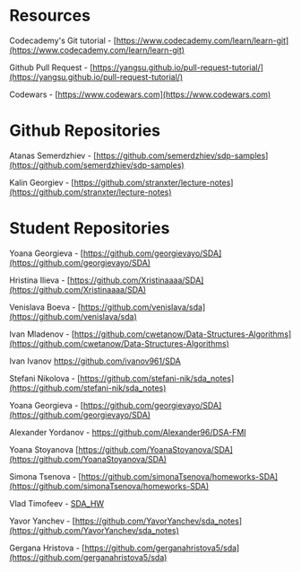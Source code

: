 # Resources

Codecademy's Git tutorial - [https://www.codecademy.com/learn/learn-git](https://www.codecademy.com/learn/learn-git)

Github Pull Request - [https://yangsu.github.io/pull-request-tutorial/](https://yangsu.github.io/pull-request-tutorial/)

Codewars - [https://www.codewars.com](https://www.codewars.com)

# Github Repositories

Atanas Semerdzhiev - [https://github.com/semerdzhiev/sdp-samples](https://github.com/semerdzhiev/sdp-samples)

Kalin Georgiev - [https://github.com/stranxter/lecture-notes](https://github.com/stranxter/lecture-notes)

# Student Repositories

Yoana Georgieva - [https://github.com/georgievayo/SDA](https://github.com/georgievayo/SDA)

Hristina Ilieva - [https://github.com/Xristinaaaa/SDA](https://github.com/Xristinaaaa/SDA)

Venislava Boeva - [https://github.com/venislava/sda](https://github.com/venislava/sda)

Ivan Mladenov - [https://github.com/cwetanow/Data-Structures-Algorithms](https://github.com/cwetanow/Data-Structures-Algorithms)

Ivan Ivanov https://github.com/ivanov961/SDA

Stefani Nikolova - [https://github.com/stefani-nik/sda_notes](https://github.com/stefani-nik/sda_notes)

Yoana Georgieva - [https://github.com/georgievayo/SDA](https://github.com/georgievayo/SDA)

Alexander Yordanov - https://github.com/Alexander96/DSA-FMI

Yoana Stoyanova [https://github.com/YoanaStoyanova/SDA](https://github.com/YoanaStoyanova/SDA)

Simona Tsenova - [https://github.com/simonaTsenova/homeworks-SDA](https://github.com/simonaTsenova/homeworks-SDA)

Vlad Timofeev - [SDA_HW](https://github.com/timadevelop/SDA_HW)

Yavor Yanchev - [https://github.com/YavorYanchev/sda_notes](https://github.com/YavorYanchev/sda_notes)

Gergana Hristova - [https://github.com/gerganahristova5/sda](https://github.com/gerganahristova5/sda)
